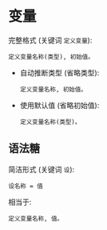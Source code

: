 # 变量

完整格式 (关键词 `定义变量`):

```
定义变量名称(类型), 初始值。
```

+ 自动推断类型 (省略类型):

  ```
  定义变量名称, 初始值。
  ```

+ 使用默认值 (省略初始值):

  ```
  定义变量名称(类型)。
  ```


## 语法糖

简洁形式 (关键词 `设`):

```
设名称 = 值
```

相当于:

```
定义变量名称, 值。
```
